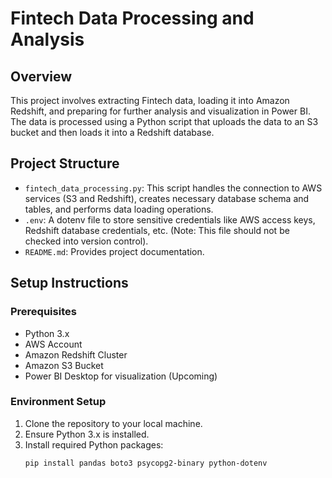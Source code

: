 # Fintech Data Processing and Analysis

## Overview
This project involves extracting Fintech data, loading it into Amazon Redshift, and preparing for further analysis and visualization in Power BI. The data is processed using a Python script that uploads the data to an S3 bucket and then loads it into a Redshift database.

## Project Structure
- `fintech_data_processing.py`: This script handles the connection to AWS services (S3 and Redshift), creates necessary database schema and tables, and performs data loading operations.
- `.env`: A dotenv file to store sensitive credentials like AWS access keys, Redshift database credentials, etc. (Note: This file should not be checked into version control).
- `README.md`: Provides project documentation.

## Setup Instructions
### Prerequisites
- Python 3.x
- AWS Account
- Amazon Redshift Cluster
- Amazon S3 Bucket
- Power BI Desktop for visualization (Upcoming)

### Environment Setup
1. Clone the repository to your local machine.
2. Ensure Python 3.x is installed.
3. Install required Python packages:
   ```bash
   pip install pandas boto3 psycopg2-binary python-dotenv
